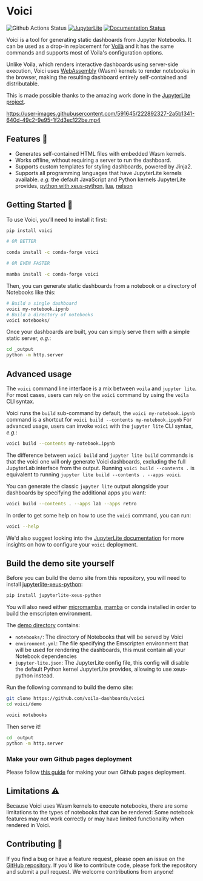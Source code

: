 # Voici

![Github Actions Status](https://github.com/voila-dashboards/voici/actions/workflows/main.yml/badge.svg)
[![JupyterLite](https://jupyterlite.rtfd.io/en/latest/_static/badge-launch.svg)](https://voici.readthedocs.io/en/latest/_static/lite)
[![Documentation Status](https://readthedocs.org/projects/voici/badge/?version=latest)](https://voici.readthedocs.io/en/latest/?badge=latest)

Voici is a tool for generating static dashboards from Jupyter Notebooks. It can be used as a drop-in replacement for [Voilà](https://github.com/voila-dashboards/voila) and it has the same commands and supports most of Voila's configuration options.

Unlike Voila, which renders interactive dashboards using server-side execution, Voici uses [WebAssembly](https://developer.mozilla.org/en-US/docs/WebAssembly) (Wasm) kernels to render notebooks in the browser, making the resulting dashboard entirely self-contained and distributable.

This is made possible thanks to the amazing work done in the [JupyterLite project](https://github.com/jupyterlite/jupyterlite).

https://user-images.githubusercontent.com/591645/222892327-2a5b1341-640d-49c2-9e95-1f2d3ec122be.mp4

## Features 🚀

- Generates self-contained HTML files with embedded Wasm kernels.
- Works offline, without requiring a server to run the dashboard.
- Supports custom templates for styling dashboards, powered by Jinja2.
- Supports all programming languages that have JupyterLite kernels available. _e.g._ the default JavaScript and Python kernels JupyterLite provides, [python with xeus-python](https://github.com/jupyterlite/xeus-python-kernel), [lua](https://github.com/jupyterlite/xeus-lua-kernel), [nelson](https://github.com/jupyterlite/xeus-nelson-kernel)

## Getting Started 🏁

To use Voici, you'll need to install it first:

```bash
pip install voici

# OR BETTER

conda install -c conda-forge voici

# OR EVEN FASTER

mamba install -c conda-forge voici
```

Then, you can generate static dashboards from a notebook or a directory of Notebooks like this:

```bash
# Build a single dashboard
voici my-notebook.ipynb
# Build a directory of notebooks
voici notebooks/
```

Once your dashboards are built, you can simply serve them with a simple static server, _e.g._:

```bash
cd _output
python -m http.server
```

## Advanced usage

The `voici` command line interface is a mix between `voila` and `jupyter lite`. For most cases, users can rely on the `voici` command by using the `voila` CLI syntax.

Voici runs the `build` sub-command by default, the `voici my-notebook.ipynb` command is a shortcut for `voici build --contents my-notebook.ipynb`
For advanced usage, users can invoke `voici` with the `jupyter lite` CLI syntax, _e.g._:

```bash
voici build --contents my-notebook.ipynb
```

The difference between `voici build` and `jupyter lite build` commands is that the voici one will only generate Voici dashboards, excluding the full JupyterLab interface from the output. Running `voici build --contents .` is equivalent to running `jupyter lite build --contents . --apps voici`.

You can generate the classic `jupyter lite` output alongside your dashboards by specifying the additional apps you want:

```bash
voici build --contents . --apps lab --apps retro
```

In order to get some help on how to use the `voici` command, you can run:

```bash
voici --help
```

We'd also suggest looking into the [JupyterLite documentation](https://jupyterlite.readthedocs.io/en/latest/howto/index.html) for more insights on how to configure your `voici` deployment.

## Build the demo site yourself

Before you can build the demo site from this repository, you will need to install [jupyterlite-xeus-python](https://github.com/jupyterlite/xeus-python-kernel):

```bash
pip install jupyterlite-xeus-python
```

You will also need either [micromamba](https://mamba.readthedocs.io/en/latest/user_guide/micromamba.html), [mamba](https://mamba.readthedocs.io/en/latest) or conda installed in order to build the emscripten environment.

The [demo directory](https://github.com/voila-dashboards/voici/tree/main/demo) contains:

- `notebooks/`: The directory of Notebooks that will be served by Voici
- `environment.yml`: The file specifying the Emscripten environment that will be used for rendering the dashboards, this must contain all your Notebook dependencies
- `jupyter-lite.json`: The JupyterLite config file, this config will disable the default Python kernel JupyterLite provides, allowing to use xeus-python instead.

Run the following command to build the demo site:

```bash
git clone https://github.com/voila-dashboards/voici
cd voici/demo

voici notebooks
```

Then serve it!

```bash
cd _output
python -m http.server
```

### Make your own Github pages deployment

Please follow [this guide](https://github.com/voila-dashboards/voici-demo#-how-to-make-your-own-deployment) for making your own Github pages deployment.

## Limitations ⚠️

Because Voici uses Wasm kernels to execute notebooks, there are some limitations to the types of notebooks that can be rendered: Some notebook features may not work correctly or may have limited functionality when rendered in Voici.

## Contributing 👋

If you find a bug or have a feature request, please open an issue on the [GitHub repository](https://github.com/voila-dashboards/voici). If you'd like to contribute code, please fork the repository and submit a pull request. We welcome contributions from anyone!
